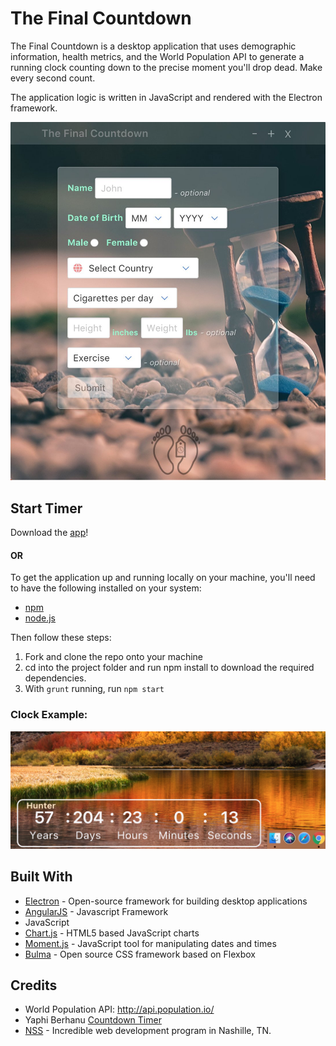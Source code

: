 # The Final Countdown

The Final Countdown is a desktop application that uses demographic information, health metrics, and the World Population API to generate a running clock counting down to the precise moment you'll drop dead. Make every second count.

The application logic is written in JavaScript and rendered with the Electron framework.

![launch screen](https://github.com/hunterphillips/countdown/blob/master/images/homeScreenshot.jpg)

## Start Timer

Download the [app](https://github.com/hunterphillips/countdown/releases/tag/1.0.1)!

#### OR

To get the application up and running locally on your machine, you'll need to have the following installed on your system:

- [npm](https://www.npmjs.com/)
- [node.js](https://nodejs.org/en/)

Then follow these steps:

1.  Fork and clone the repo onto your machine
2.  cd into the project folder and run npm install to download the required dependencies.
3.  With `grunt` running, run `npm start`

### Clock Example:

![clock screen](https://github.com/hunterphillips/countdown/blob/master/images/clock-screenshot.jpg)

## Built With

- [Electron](https://electronjs.org/) - Open-source framework for building desktop applications
- [AngularJS](https://angularjs.org/) - Javascript Framework
- JavaScript
- [Chart.js](http://www.chartjs.org/) - HTML5 based JavaScript charts
- [Moment.js](https://momentjs.com/) - JavaScript tool for manipulating dates and times
- [Bulma](https://bulma.io/) - Open source CSS framework based on Flexbox

## Credits

- World Population API: <http://api.population.io/>
- Yaphi Berhanu [Countdown Timer](https://www.sitepoint.com/build-javascript-countdown-timer-no-dependencies/)
- [NSS](http://nashvillesoftwareschool.com/) - Incredible web development program in Nashille, TN.
